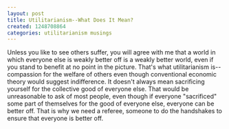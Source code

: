 ```yaml
---
layout: post
title: Utilitarianism--What Does It Mean?
created: 1248708864
categories: utilitarianism musings
---
```

Unless you like to see others suffer, you will agree with me that a world in which everyone else is weakly better off is a weakly better world, even if you stand to benefit at no point in the picture. That's what utilitarianism is--compassion for the welfare of others even though conventional economic theory would suggest indifference. It doesn't always mean sacrificing yourself for the collective good of everyone else. That would be unreasonable to ask of most people, even though if everyone "sacrificed" some part of themselves for the good of everyone else, everyone can be better off. That is why we need a referee, someone to do the handshakes to ensure that everyone is better off.

